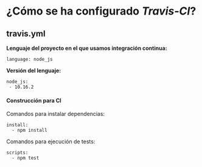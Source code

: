 # ¿Cómo se ha configurado *Travis-CI*?

## travis.yml

**Lenguaje del proyecto en el que usamos integración continua:**

    language: node_js

**Versión del lenguaje:**

    node_js:
     - 10.16.2

#### Construcción para CI

Comandos para instalar dependencias:

    install:    
      - npm install

Comandos para ejecución de tests:

    scripts:    
      - npm test
